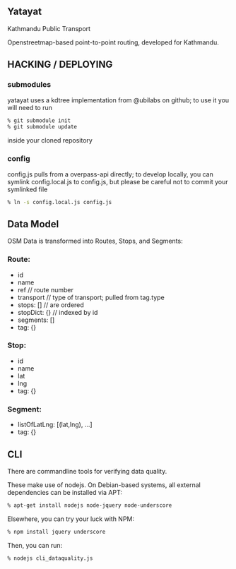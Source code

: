 Yatayat
--
Kathmandu Public Transport

Openstreetmap-based point-to-point routing, developed for Kathmandu.

## HACKING / DEPLOYING

### submodules
yatayat uses a kdtree implementation from @ubilabs on github; to
use it you will need to run

```sh
% git submodule init
% git submodule update
```

inside your cloned repository

### config
config.js pulls from a overpass-api directly; to develop locally, 
you can symlink config.local.js to config.js, but please be
careful not to commit your symlinked file

```sh
% ln -s config.local.js config.js
```

## Data Model
OSM Data is transformed into Routes, Stops, and Segments:

### Route:
 -  id
 -  name
 -  ref           // route number
 -  transport     // type of transport; pulled from tag.type
 -  stops: []     // are ordered
 -  stopDict: {}  // indexed by id
 -  segments: []
 -  tag: {}

### Stop:
 - id
 - name
 - lat
 - lng
 - tag: {}

### Segment:
 - listOfLatLng: [(lat,lng), ...]
 - tag: {}

## CLI

There are commandline tools for verifying data quality.

These make use of nodejs. On Debian-based systems,
all external dependencies can be installed via APT:

```sh
% apt-get install nodejs node-jquery node-underscore
```

Elsewhere, you can try your luck with NPM:

```sh
% npm install jquery underscore
```

Then, you can run:

```sh
% nodejs cli_dataquality.js
```